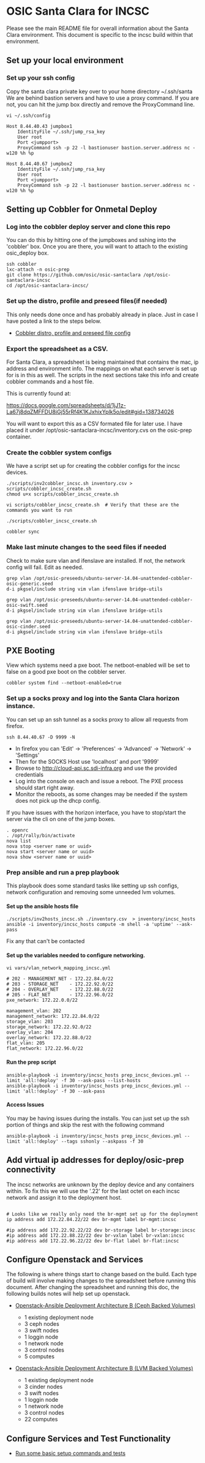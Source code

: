 # OSIC Santa Clara for INCSC

Please see the main README file for overall information about the Santa Clara environment.  This document is specific to the incsc build within that environment.



## Set up your local environment

### Set up your ssh config

Copy the santa clara private key over to your home directory ~/.ssh/santa
We are behind bastion servers and have to use a proxy command.  If you are not, you 
can hit the jump box directly and remove the ProxyCommand line.


```
vi ~/.ssh/config
```

``` 
Host 8.44.40.43 jumpbox1
    IdentityFile ~/.ssh/jump_rsa_key
    User root
    Port <jumpport>
    ProxyCommand ssh -p 22 -l bastionuser bastion.server.address nc -w120 %h %p

Host 8.44.40.67 jumpbox2
    IdentityFile ~/.ssh/jump_rsa_key
    User root
    Port <jumpport>
    ProxyCommand ssh -p 22 -l bastionuser bastion.server.address nc -w120 %h %p
```



## Setting up Cobbler for Onmetal Deploy


### Log into the cobbler deploy server and clone this repo

You can do this by hitting one of the jumpboxes and sshing into the 'cobbler' box.  Once you are there, you will want to attach
to the existing osic_deploy box.

```
ssh cobbler
lxc-attach -n osic-prep
git clone https://github.com/osic/osic-santaclara /opt/osic-santaclara-incsc
cd /opt/osic-santaclara-incsc/
```


### Set up the distro, profile and preseed files(if needed)

This only needs done once and has probably already in place.  Just in case I have posted a link to the steps below.

  - [Cobbler distro, profile and preseed file config](setup-cobbler-repo.md)



### Export the spreadsheet as a CSV.

For Santa Clara, a spreadsheet is being maintained that contains the mac, ip address and environment info. The mappings on what each server
is set up for is in this as well. The scripts in the next sections take this info and create cobbler commands and a host file.   

This is currently found at:

https://docs.google.com/spreadsheets/d/1jJ1z-La67j8dqZMFFDU8iGj55rRf4K1KJxhixYplk5o/edit#gid=138734026

You will want to export this as a CSV formated file for later use.  I have placed it under /opt/osic-santaclara-incsc/inventory.cvs on the osic-prep container.  


### Create the cobbler system configs


We have a script set up for creating the cobbler configs for the incsc devices.

```
./scripts/inv2cobbler_incsc.sh inventory.csv > scripts/cobbler_incsc_create.sh
chmod u+x scripts/cobbler_incsc_create.sh

vi scripts/cobbler_incsc_create.sh  # Verify that these are the commands you want to run

./scripts/cobbler_incsc_create.sh

cobbler sync
```


### Make last minute changes to the seed files if needed


Check to make sure vlan and ifenslave are installed.  If not, the network config will fail. Edit as needed.

```
grep vlan /opt/osic-preseeds/ubuntu-server-14.04-unattended-cobbler-osic-generic.seed 
d-i pkgsel/include string vim vlan ifenslave bridge-utils

grep vlan /opt/osic-preseeds/ubuntu-server-14.04-unattended-cobbler-osic-swift.seed 
d-i pkgsel/include string vim vlan ifenslave bridge-utils

grep vlan /opt/osic-preseeds/ubuntu-server-14.04-unattended-cobbler-osic-cinder.seed 
d-i pkgsel/include string vim vlan ifenslave bridge-utils
```



## PXE Booting

View which systems need a pxe boot. The netboot-enabled will be set to false on a good pxe boot on the cobbler server.

```
cobbler system find --netboot-enabled=true
```




### Set up a socks proxy and log into the Santa Clara horizon instance.


You can set up an ssh tunnel as a socks proxy to allow all requests from firefox.

```
ssh 8.44.40.67 -D 9999 -N
```

  - In firefox you can 'Edit' -> 'Preferences' -> 'Advanced' -> 'Network' -> 'Settings'
  - Then for the SOCKS Host use 'localhost' and port '9999'
  - Browse to http://cloud-api.sc.sdi-infra.org and use the provided credentials
  - Log into the console on each and issue a reboot.  The PXE process should start right away.
  - Monitor the reboots, as some changes may be needed if the system does not pick up the dhcp config.


If you have issues with the horizon interface, you have to stop/start the server via the cli on one of the jump boxes.

```
. openrc
. /opt/rally/bin/activate
nova list
nova stop <server name or uuid>
nova start <server name or uuid>
nova show <server name or uuid>
```



### Prep ansible and run a prep playbook

This playbook does some standard tasks like setting up ssh configs, network configuration
and removing some unneeded lvm volumes.

#### Set up the ansible hosts file

```
./scripts/inv2hosts_incsc.sh ./inventory.csv  > inventory/incsc_hosts
ansible -i inventory/incsc_hosts compute -m shell -a 'uptime' --ask-pass
```

Fix any that can't be contacted



#### Set up the variables needed to configure networking.

```
vi vars/vlan_network_mapping_incsc.yml
```
```
# 202 - MANAGEMENT_NET - 172.22.84.0/22
# 203 - STORAGE_NET    - 172.22.92.0/22
# 204 - OVERLAY_NET    - 172.22.88.0/22
# 205 - FLAT_NET       - 172.22.96.0/22
pxe_network: 172.22.0.0/22

management_vlan: 202
management_network: 172.22.84.0/22
storage_vlan: 203
storage_network: 172.22.92.0/22 
overlay_vlan: 204
overlay_network: 172.22.88.0/22
flat_vlan: 205
flat_network: 172.22.96.0/22
```


#### Run the prep script

```
ansible-playbook -i inventory/incsc_hosts prep_incsc_devices.yml --limit 'all:!deploy' -f 30 --ask-pass --list-hosts 
ansible-playbook -i inventory/incsc_hosts prep_incsc_devices.yml --limit 'all:!deploy' -f 30 --ask-pass
```


#### Access Issues

You may be having issues during the installs.  You can just set up the ssh portion of things and skip the rest with the following command
```
ansible-playbook -i inventory/incsc_hosts prep_incsc_devices.yml --limit 'all:!deploy' --tags sshonly --askpass -f 30

```


## Add virtual ip addresses for deploy/osic-prep connectivity

The incsc networks are unknown by the deploy device and any containers within.  To fix this we will use the '.22' for the last octet on each 
incsc network and assign it to the deployment host.

```

# Looks like we really only need the br-mgmt set up for the deployment
ip address add 172.22.84.22/22 dev br-mgmt label br-mgmt:incsc

#ip address add 172.22.92.22/22 dev br-storage label br-storage:incsc
#ip address add 172.22.88.22/22 dev br-vxlan label br-vxlan:incsc
#ip address add 172.22.96.22/22 dev br-flat label br-flat:incsc
```


## Configure Openstack and Services

The following is where things start to change based on the build. Each type of build will involve making changes to the spreadsheet before
running this document. After changing the spreadsheet and running this doc, the following builds notes will help set up openstack.

  - [Openstack-Ansible Deployment Architecture B (Ceph Backed Volumes)](incsc-deploy-b-ceph-steps.md)
    - 1 existing deployment node
    - 3 ceph nodes
    - 3 swift nodes
    - 1 loggin node
    - 1 network node
    - 3 control nodes
    - 5 computes

  - [Openstack-Ansible Deployment Architecture B (LVM Backed Volumes)](incsc-deploy-b-lvm-steps.md)
    - 1 existing deployment node
    - 3 cinder nodes
    - 3 swift nodes
    - 1 loggin node
    - 1 network node
    - 3 control nodes
    - 22 computes


## Configure Services and Test Functionality

  - [Run some basic setup commands and tests](build-services.md)
